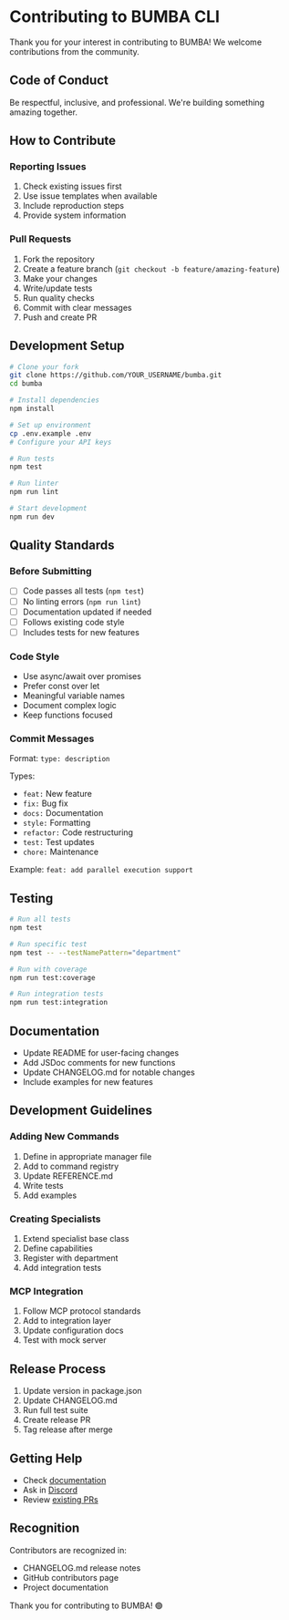 # Contributing to BUMBA CLI

Thank you for your interest in contributing to BUMBA! We welcome contributions from the community.

## Code of Conduct

Be respectful, inclusive, and professional. We're building something amazing together.

## How to Contribute

### Reporting Issues

1. Check existing issues first
2. Use issue templates when available
3. Include reproduction steps
4. Provide system information

### Pull Requests

1. Fork the repository
2. Create a feature branch (`git checkout -b feature/amazing-feature`)
3. Make your changes
4. Write/update tests
5. Run quality checks
6. Commit with clear messages
7. Push and create PR

## Development Setup

```bash
# Clone your fork
git clone https://github.com/YOUR_USERNAME/bumba.git
cd bumba

# Install dependencies
npm install

# Set up environment
cp .env.example .env
# Configure your API keys

# Run tests
npm test

# Run linter
npm run lint

# Start development
npm run dev
```

## Quality Standards

### Before Submitting

- [ ] Code passes all tests (`npm test`)
- [ ] No linting errors (`npm run lint`)
- [ ] Documentation updated if needed
- [ ] Follows existing code style
- [ ] Includes tests for new features

### Code Style

- Use async/await over promises
- Prefer const over let
- Meaningful variable names
- Document complex logic
- Keep functions focused

### Commit Messages

Format: `type: description`

Types:
- `feat:` New feature
- `fix:` Bug fix
- `docs:` Documentation
- `style:` Formatting
- `refactor:` Code restructuring
- `test:` Test updates
- `chore:` Maintenance

Example: `feat: add parallel execution support`

## Testing

```bash
# Run all tests
npm test

# Run specific test
npm test -- --testNamePattern="department"

# Run with coverage
npm run test:coverage

# Run integration tests
npm run test:integration
```

## Documentation

- Update README for user-facing changes
- Add JSDoc comments for new functions
- Update CHANGELOG.md for notable changes
- Include examples for new features

## Development Guidelines

### Adding New Commands

1. Define in appropriate manager file
2. Add to command registry
3. Update REFERENCE.md
4. Write tests
5. Add examples

### Creating Specialists

1. Extend specialist base class
2. Define capabilities
3. Register with department
4. Add integration tests

### MCP Integration

1. Follow MCP protocol standards
2. Add to integration layer
3. Update configuration docs
4. Test with mock server

## Release Process

1. Update version in package.json
2. Update CHANGELOG.md
3. Run full test suite
4. Create release PR
5. Tag release after merge

## Getting Help

- Check [documentation](docs/)
- Ask in [Discord](https://discord.gg/bumba)
- Review [existing PRs](https://github.com/bumba-ai/bumba/pulls)

## Recognition

Contributors are recognized in:
- CHANGELOG.md release notes
- GitHub contributors page
- Project documentation

Thank you for contributing to BUMBA! 🟢